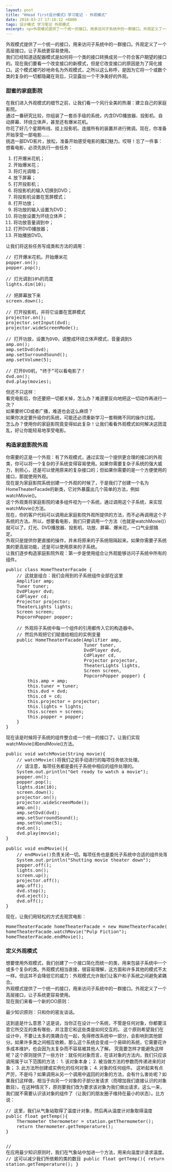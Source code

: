 ```yaml
---
layout: post
title: "《Head first设计模式》学习笔记 - 外观模式"
date: 2016-03-27 17:16:12 +0800
tags: 设计模式 学习笔记 外观模式
excerpt: <p>外观模式提供了一个统一的接口，用来访问子系统中的一群接口。外观定义了一个高层接口，让子系统更容易使用。</p>
---
```


<div class="alert alert-success" role="alert">外观模式提供了一个统一的接口，用来访问子系统中的一群接口。外观定义了一个高层接口，让子系统更容易使用。</div>
我们已经知道适配器模式是如何将一个类的接口转换成另一个符合客户期望的接口的。现在我们要看一个改变接口的新模式，但是它改变接口的原因是为了简化接口。这个模式被巧妙地命名为外观模式，之所以这么称呼，是因为它将一个或数个类的复杂的一切都隐藏在背后，只显露出一个干净美好的外观。

### 甜蜜的家庭影院
在我们进入外观模式的细节之前，让我们看一个风行全美的热潮：建立自己的家庭影院。  
通过一番研究比较，你组装了一套杀手级的系统，内含DVD播放器、投影机、自动屏幕、环绕立体声，甚至还有爆米花机。  
你花了好几个星期布线、挂上投影机、连接所有的装置并进行微调。现在，你准备开始享受一部电影……  
挑选一部DVD影片，放松，准备开始感受电影的魔幻魅力。哎呀！忘了一件事：想看电影，必须先执行一些任务：  
1. 打开爆米花机；  
2. 开始爆米花；  
3. 将灯光调暗；  
4. 放下屏幕；  
5. 打开投影机；  
6. 将投影机的输入切换到DVD；  
7. 将投影机设置在宽屏模式；  
8. 打开功放；  
9. 将功放的输入设置为DVD；  
10. 将功放设置为环绕立体声；  
11. 将功放音量调到中；  
12. 打开DVD播放器；  
13. 开始播放DVD。  

让我们将这些任务写成类和方法的调用：  
<pre class="mcode">
// 打开爆米花机，开始爆米花
popper.on();
popper.pop();

// 灯光调到10%的亮度
lights.dim(10);

// 把屏幕放下来
screen.down();

// 打开投影机，并将它设置在宽屏模式
projector.on();
projector.setInput(dvd);
projector.wideScreenMode();

// 打开功放，设置为DVD，调整成环绕立体声模式，音量调到5
amp.on();
amp.setDvd(dvd);
amp.setSurroundSound();
amp.setVolume(5);

// 打开DVD机，“终于”可以看电影了！
dvd.on();
dvd.play(movies);
</pre>
但还不只这样：  
看完电影后，你还要把一切都关掉，怎么办？难道要反向地把这一切动作再进行一次？  
如果要听CD或者广播，难道也会这么麻烦？  
如果你决定要升级你的系统，可能还必须重新学习一套稍微不同的操作过程。  
怎么办？使用你的家庭影院竟变得如此复杂！让我们看看外观模式如何解决这团混乱，好让你能轻易地享受电影。

### 构造家庭影院外观
你需要的正是一个外观：有了外观模式，通过实现一个提供更合理的接口的外观类，你可以将一个复杂的子系统变得容易使用。如果你需要复杂子系统的强大威力，别担心，还是可以使用原来的复杂接口的；但如果你需要的是一个方便使用的接口，那就使用外观。  
现在是为家庭影院系统创建一个外观的时候了，于是我们了创建一个名为HomeTheaterFacade的新类，它对外暴露出几个简单的方法，例如watchMovie()。  
这个外观类将家庭影院的诸多组件视为一个系统，通过调用这个子系统，来实现watchMovie()方法。  
现在，你的客户代码可以调用此家庭影院外观所提供的方法，而不必再调用这个子系统的方法。所以，想要看电影，我们只要调用一个方法（也就是watchMovie()）就可以了。灯光、DVD播放器、投影机、功放、屏幕、爆米花，一口气全部搞定。  
外观只是提供你更直接的操作，并未将原来的子系统阻隔起来。如果你需要子系统类的更高层功能，还是可以使用原来的子系统。  
让我们逐步构造家庭影院外观：第一步是使用组合让外观能够访问子系统中所有的组件。  
<pre class="mcode">
public class HomeTheaterFacade {
    // 这就是组合：我们会用到的子系统组件全部在这里
    Amplifier amp;
    Tuner tuner;
    DvdPlayer dvd;
    CdPlayer cd;
    Projector projector;
    TheaterLights lights;
    Screen screen;
    PopcornPopper popper;

    // 外观将子系统中每一个组件的引用都传入它的构造器中。
    // 然后外观把它们赋值给相应的实例变量
    public HomeTheaterFacade(Amplifier amp,
                             Tuner tuner,
                             DvdPlayer dvd,
                             CdPlayer cd,
                             Projector projector,
                             TheaterLights lights,
                             Screen screen,
                             PopcornPopper popper) {
        this.amp = amp;
        this.tuner = tuner;
        this.dvd = dvd;
        this.cd = cd;
        this.projector = projector;
        this.lights = lights;
        this.screen = screen;
        this.popper = popper;
    }
}
</pre>
现在该是时候将子系统的组件整合成一个统一的接口了。让我们实现watchMovie()和endMovie()方法。
<pre class="mcode">
public void watchMovie(String movie){
    // watchMovie()将我们之前手动进行的每项任务依次处理。
    // 请注意，每项任务都是委托子系统中相应的组件处理的。
    System.out.println("Get ready to watch a movie");
    popper.on();
    popper.pop();
    lights.dim(10);
    screen.down();
    projector.on();
    projector.wideScreenMode();
    amp.on();
    amp.setDvd(dvd);
    amp.setSurroundSound();
    amp.setVolume(5);
    dvd.on();
    dvd.play(movie);
}

public void endMovie(){
    // endMovie()负责关闭一切。每项任务也是委托子系统中合适的组件处理的。
    System.out.println("Shutting movie theater down");
    popper.off();
    lights.on();
    screen.up();
    projector.off();
    amp.off();
    dvd.stop();
    dvd.eject();
    dvd.off();
}
</pre>
现在，让我们用轻松的方式去观赏电影：  
<pre class="mcode">
HomeTheaterFacade homeTheaterFacade = new HomeTheaterFacade(amp, tuner, dvd, cd, projector, lights, screen, popper);
homeTheaterFacade.watchMovie("Pulp Fiction");
homeTheaterFacade.endMovie();
</pre>

### 定义外观模式
想要使用外观模式，我们创建了一个接口简化而统一的类，用来包装子系统中一个或多个复杂的类。外观模式相当直接，很容易理解，这方面和许多其他的模式不太一样。但这并不会降低它的威力：外观模式允许我们让客户和子系统之间避免紧耦合。  
外观模式提供了一个统一的接口，用来访问子系统中的一群接口。外观定义了一个高层接口，让子系统更容易使用。  
现在我们来看一个新的OO原则：  
<p class="text-danger">最少知识原则：只和你的密友谈话。</p>
这到底是什么意思？这是说，当你正在设计一个系统，不管是任何对象，你都要注意它所交互的类有哪些，并注意它和这些类是如何交互的。  
这个原则希望我们在设计中，不要让太多的类耦合在一起，免得修改系统中一部分，会影响到其他部分。如果许多类之间相互依赖，那么这个系统会变成一个易碎的系统，它需要花许多成本维护，也会因为太复杂而不容易被其他人了解。  
究竟要怎样才能避免这样呢？这个原则提供了一些方针：就任何对象而言，在该对象的方法内，我们只应该调用属于以下范围的方法：  
1. 该对象本身；  
2. 被当做方法的参数而传递进来的对象；  
3. 此方法所创建或实例化的任何对象；  
4. 对象的任何组件。  
这听起来有点严厉，不是吗？如果调用从另一个调用中返回的对象的方法，会有什么害处呢？如果我们这样做，相当于向另一个对象的子部分发请求（而增加我们直接认识的对象数目）。在这种情况下，原则要我们改为要求该对象为我们做出请求，这么一来，我们就不需要认识该对象的组件了（让我们的朋友圈子维持在最小的状态）。比方说：  
<pre class="mcode">
// 这里，我们从气象站取得了温度计对象，然后再从温度计对象取得温度
public float getTemp(){
    Thermometer thermometer = station.getThermometer();
    return thermometer.getTemperature();
}

// 在应用最少知识原则时，我们在气象站中加进一个方法，用来向温度计请求温度。
// 这可以减少我们所依赖的类的数目
public float getTemp(){
    return station.getTemperature();
}
</pre>
